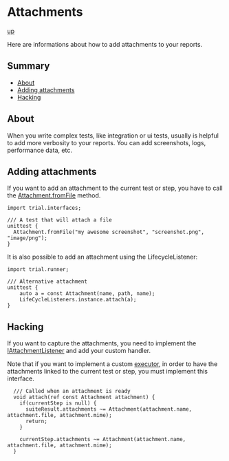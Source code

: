 # Attachments

[up](../README.md)

Here are informations about how to add attachments to your reports.

## Summary

  - [About](#about)
  - [Adding attachments](#adding-attachments)
  - [Hacking](#hacking)

## About

When you write complex tests, like integration or ui tests, usually is helpful to add more verbosity to your reports.
You can add screenshots, logs, performance data, etc.

## Adding attachments

If you want to add an attachment to the current test or step, you have to call the [Attachment.fromFile](http://trial.szabobogdan.com/api/trial/interfaces/Attachment.html#fromFile) method.

```
import trial.interfaces;

/// A test that will attach a file
unittest {
  Attachment.fromFile("my awesome screenshot", "screenshot.png", "image/png");
}

```

It is also possible to add an attachment using the LifecycleListener:

```
import trial.runner;

/// Alternative attachment
unittest {
    auto a = const Attachment(name, path, name);
    LifeCycleListeners.instance.attach(a);
}
```

## Hacking

If you want to capture the attachments, you need to implement the [IAttachmentListener](http://trial.szabobogdan.com/api/trial/interfaces/IAttachmentListener.html)
and add your custom handler.

Note that if you want to implement a custom [executor](http://trial.szabobogdan.com/doc/executors.html), in order to 
have the attachments linked to the current test or step, you must implement this interface. 

```
  /// Called when an attachment is ready
  void attach(ref const Attachment attachment) {
    if(currentStep is null) {
      suiteResult.attachments ~= Attachment(attachment.name, attachment.file, attachment.mime);
      return;
    }

    currentStep.attachments ~= Attachment(attachment.name, attachment.file, attachment.mime);
  }
```
